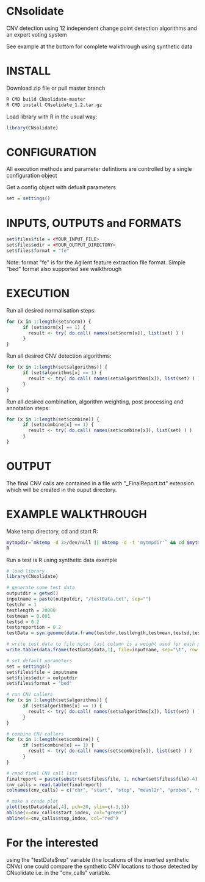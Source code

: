 CNsolidate
==========

CNV detection using 12 independent change point detection algorithms and an expert voting system

See example at the bottom for complete walkthrough using synthetic data

# INSTALL
Download zip file or pull master branch
```bash
R CMD build CNsolidate-master
R CMD install CNsolidate_1.2.tar.gz
```

Load library with R in the usual way:

```R
library(CNsolidate)
```

# CONFIGURATION
All execution methods and parameter defintions are controlled by a single configuration object

Get a config object with defualt parameters
```R
set = settings()
```
# INPUTS, OUTPUTS and FORMATS

```R
set$files$file = <YOUR_INPUT_FILE>
set$files$odir = <YOUR_OUTPUT_DIRECTORY>
set$files$format = "fe"
```

Note: format "fe" is for the Agilent feature extraction file format.
Simple "bed" format also supported see walkthrough

# EXECUTION

Run all desired normalisation steps:
```R
for (x in 1:length(set$norm)) {
      if (set$norm[x] == 1) {
        result <- try( do.call( names(set$norm[x]), list(set) ) )
      }
}
```
Run all desired CNV detection algorithms:
```R
for (x in 1:length(set$algorithms)) {
      if (set$algorithms[x] == 1) {
        result <- try( do.call( names(set$algorithms[x]), list(set) ) )
      }
}
```
Run all desired combination, algorithm weighting, post processing and annotation steps:
```R
for (x in 1:length(set$combine)) {
      if (set$combine[x] == 1) {
        result <- try( do.call( names(set$combine[x]), list(set) ) )
      }
}
```
# OUTPUT
The final CNV calls are contained in a file with "_FinalReport.txt" extension which will be created in the ouput directory.

# EXAMPLE WALKTHROUGH
Make temp directory, cd and start R:
```bash
mytmpdir=`mktemp -d 2>/dev/null || mktemp -d -t 'mytmpdir'` && cd $mytmpdir
R
```
Run a test is R using synthetic data example
```R
# load library
library(CNsolidate)

# generate some test data
outputdir = getwd()
inputname = paste(outputdir, "/testData.txt", sep="")
testchr = 1
testlength = 20000
testmean = 0.001
testsd = 0.2
testproportion = 0.2
testData = syn.genome(data.frame(testchr,testlength,testmean,testsd,testproportion))

# write test data to file note: last column is a weight used for each probe (set all to 1 for this example)
write.table(data.frame(testData$data,1), file=inputname, sep="\t", row.names=F, col.names=F, quote=F)

# set default parameters
set = settings()
set$files$file = inputname
set$files$odir = outputdir
set$files$format = "bed"

# run CNV callers
for (x in 1:length(set$algorithms)) {
      if (set$algorithms[x] == 1) {
        result <- try( do.call( names(set$algorithms[x]), list(set) ) )
      }
}

# combine CNV callers
for (x in 1:length(set$combine)) {
      if (set$combine[x] == 1) {
        result <- try( do.call( names(set$combine[x]), list(set) ) )
      }
}

# read final CNV call list
finalreport = paste(substr(set$files$file, 1, nchar(set$files$file)-4), "_FinalReport.txt", sep="")
cnv_calls = read.table(finalreport)
colnames(cnv_calls) = c("chr", "start", "stop", "meanl2r", "probes", "start_index", "stop_index", "algorithms", "wscore", "adj_wscore", "p_value")

# make a crude plot
plot(testData$data[,4], pch=20, ylim=c(-3,3))
abline(v=cnv_calls$start_index, col="green")
abline(v=cnv_calls$stop_index, col="red")
```
# For the interested
using the "testData$rep" variable (the locations of the inserted synthetic CNVs) one could compare the synthetic CNV locations to those detected by CNsolidate i.e. in the "cnv_calls" variable.


